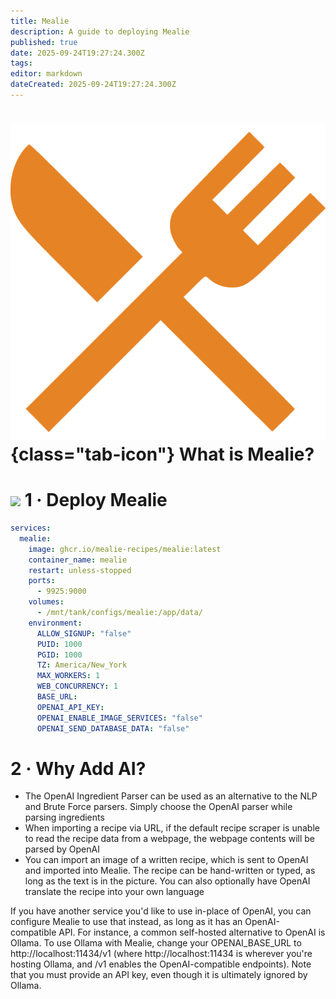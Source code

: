 ```yaml
---
title: Mealie
description: A guide to deploying Mealie
published: true
date: 2025-09-24T19:27:24.300Z
tags: 
editor: markdown
dateCreated: 2025-09-24T19:27:24.300Z
---
```


# ![](/mealie.png){class="tab-icon"} What is Mealie?

# <img src="/docker.png" class="tab-icon"> 1 · Deploy Mealie
```yaml
services:
  mealie:
    image: ghcr.io/mealie-recipes/mealie:latest
    container_name: mealie
    restart: unless-stopped
    ports:
      - 9925:9000
    volumes:
      - /mnt/tank/configs/mealie:/app/data/
    environment:
      ALLOW_SIGNUP: "false"
      PUID: 1000
      PGID: 1000
      TZ: America/New_York
      MAX_WORKERS: 1
      WEB_CONCURRENCY: 1
      BASE_URL: 
      OPENAI_API_KEY: 
      OPENAI_ENABLE_IMAGE_SERVICES: "false"
      OPENAI_SEND_DATABASE_DATA: "false"
```

# 2 · Why Add AI?
- The OpenAI Ingredient Parser can be used as an alternative to the NLP and Brute Force parsers. Simply choose the OpenAI parser while parsing ingredients 
- When importing a recipe via URL, if the default recipe scraper is unable to read the recipe data from a webpage, the webpage contents will be parsed by OpenAI 
- You can import an image of a written recipe, which is sent to OpenAI and imported into Mealie. The recipe can be hand-written or typed, as long as the text is in the picture. You can also optionally have OpenAI translate the recipe into your own language 

If you have another service you'd like to use in-place of OpenAI, you can configure Mealie to use that instead, as long as it has an OpenAI-compatible API. For instance, a common self-hosted alternative to OpenAI is Ollama. To use Ollama with Mealie, change your OPENAI_BASE_URL to http://localhost:11434/v1 (where http://localhost:11434 is wherever you're hosting Ollama, and /v1 enables the OpenAI-compatible endpoints). Note that you must provide an API key, even though it is ultimately ignored by Ollama.